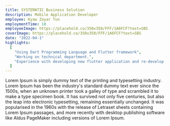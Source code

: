 ```yaml
---
title: SYSTEMATIC Business Solution
description: Mobile Application Developer
employee: Kyaw Zayar Tun
employmentTime: 18
employeeImage: https://placehold.co/350x350/FFF/1A6FCF?text=SBS
coverImage: https://placehold.co/350x350/FFF/1A6FCF?text=SBS
date: "2022-04-1"
highlights:
  [
    "Using Dart Programming Language and Flutter framework",
    "Working on technical department.",
    "Experience with developing new flutter application and re-develop old application using flutter",
  ]
---
```


Lorem Ipsum is simply dummy text of the printing and typesetting industry. Lorem Ipsum has been the industry's standard dummy text ever since the 1500s, when an unknown printer took a galley of type and scrambled it to make a type specimen book. It has survived not only five centuries, but also the leap into electronic typesetting, remaining essentially unchanged. It was popularised in the 1960s with the release of Letraset sheets containing Lorem Ipsum passages, and more recently with desktop publishing software like Aldus PageMaker including versions of Lorem Ipsum.
